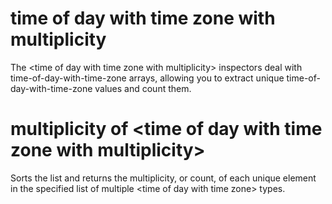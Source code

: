 # time of day with time zone with multiplicity

The &lt;time of day with time zone with multiplicity&gt; inspectors deal with time-of-day-with-time-zone arrays, allowing you to extract unique time-of-day-with-time-zone values and count them.

# multiplicity of &lt;time of day with time zone with multiplicity&gt;

Sorts the list and returns the multiplicity, or count, of each unique element in the specified list of multiple &lt;time of day with time zone&gt; types.
